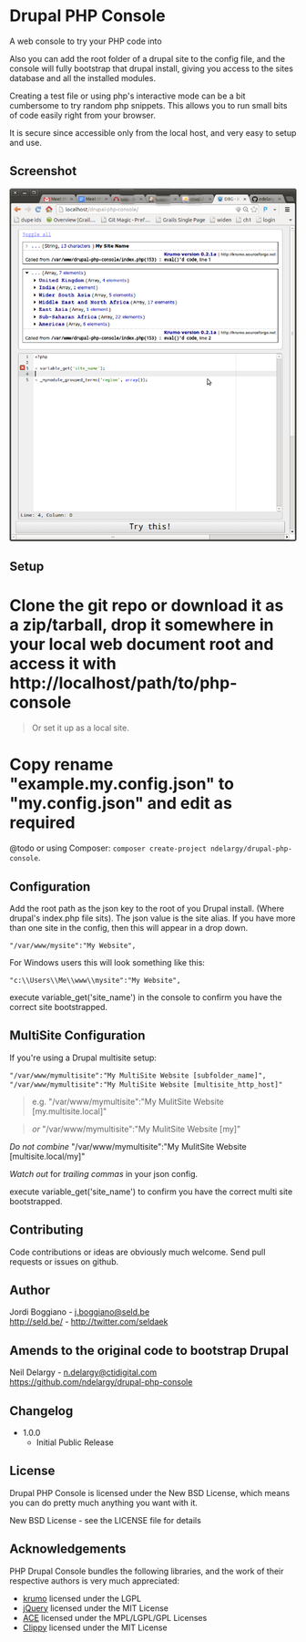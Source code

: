 Drupal PHP Console
===========

A web console to try your PHP code into

Also you can add the root folder of a drupal site to the config file, and the console will fully bootstrap that drupal install, giving you access to the sites database and all the installed modules.

Creating a test file or using php's interactive mode can be a bit cumbersome to try random php snippets. This allows you to run small bits of code easily right from your browser.

It is secure since accessible only from the local host, and very easy to setup and use.


Screenshot
----------

<img src="https://github.com/ndelargy/drupal-php-console/blob/master/screenshot.png?raw=true" alt="PHP Console screenshot" border="0" />

Setup
-----

# Clone the git repo or download it as a zip/tarball, drop it somewhere in your local web document root and access it with http://localhost/path/to/php-console
>  Or set it up as a local site.
# Copy rename "example.my.config.json" to "my.config.json" and edit as required

@todo or using Composer: `composer create-project ndelargy/drupal-php-console`.

Configuration
-------------

Add the root path as the json key to the root of you Drupal install. (Where drupal's index.php file sits).
The json value is the site alias.  If you have more than one site in the config, then this will appear in a drop down.

    "/var/www/mysite":"My Website",

For Windows users this will look something like this:

    "c:\\Users\\Me\\www\\mysite":"My Website",

execute variable_get('site_name') in the console to confirm you have the correct
site bootstrapped.

MultiSite Configuration
-----------------------

If you're using a Drupal multisite setup:

    "/var/www/mymultisite":"My MultiSite Website [subfolder_name]",
    "/var/www/mymultisite":"My MultiSite Website [multisite_http_host]"

> e.g. "/var/www/mymultisite":"My MulitSite Website [my.multisite.local]"

>  *or*  "/var/www/mymultisite":"My MulitSite Website [my]"

*Do not combine* "/var/www/mymultisite":"My MulitSite Website [multisite.local/my]"

*Watch out* for *trailing commas* in your json config.

execute variable_get('site_name') to confirm you have the correct multi site
bootstrapped.

Contributing
------------

Code contributions or ideas are obviously much welcome. Send pull requests or issues on github.

Author
------

Jordi Boggiano - <j.boggiano@seld.be><br />
<http://seld.be/> - <http://twitter.com/seldaek>

Amends to the original code to bootstrap Drupal
-----------------------------------------------------

Neil Delargy - <n.delargy@ctidigital.com><br />
<https://github.com/ndelargy/drupal-php-console>


Changelog
---------

- 1.0.0
  - Initial Public Release

License
-------

Drupal PHP Console is licensed under the New BSD License, which means you can do pretty much anything you want with it.

New BSD License - see the LICENSE file for details

Acknowledgements
----------------

PHP Drupal Console bundles the following libraries, and the work of their respective authors is very much appreciated:

- [krumo](http://krumo.sourceforge.net/) licensed under the LGPL
- [jQuery](http://jquery.com) licensed under the MIT License
- [ACE](http://ace.ajax.org/) licensed under the MPL/LGPL/GPL Licenses
- [Clippy](https://github.com/mojombo/clippy) licensed under the MIT License
